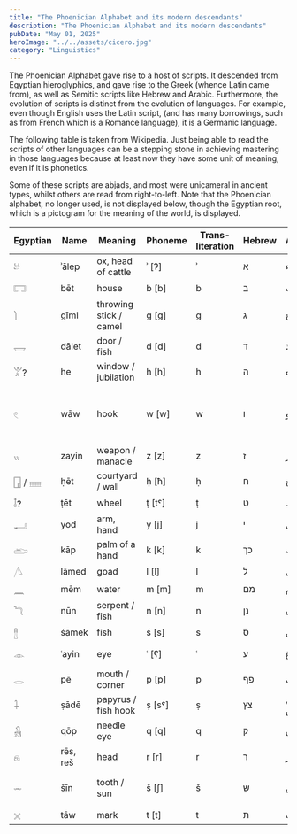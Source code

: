 ```yaml
---
title: "The Phoenician Alphabet and its modern descendants"
description: "The Phoenician Alphabet and its modern descendants"
pubDate: "May 01, 2025"
heroImage: "../../assets/cicero.jpg"
category: "Linguistics"
---
```


The Phoenician Alphabet gave rise to a host of scripts. It descended from Egyptian hieroglyphics, and gave rise to the Greek (whence Latin came from), as well as Semitic scripts like Hebrew and Arabic. Furthermore, the evolution of scripts is distinct from the evolution of languages. For example, even though English uses the Latin script, (and has many borrowings, such as from French which is a Romance language), it is a Germanic language.

The following table is taken from Wikipedia. Just being able to read the scripts of other languages can be a stepping stone in achieving mastering in those languages because at least now they have some unit of meaning, even if it is phonetics.

Some of these scripts are abjads, and most were unicameral in ancient types, whilst others are read from right-to-left. Note that the Phoenician alphabet, no longer used, is not displayed below, though the Egyptian root, which is a pictogram for the meaning of the world, is displayed.

| Egyptian | Name     | Meaning                        | Phoneme | Trans- literation | Hebrew | Arabic         | Greek           | Latin                     | Cyrillic               | Brahmi   |
|----------|----------|--------------------------------|---------|--------------------|--------|----------------|------------------|---------------------------|------------------------|----------|
| 𓃾       | ʾālep    | ox, head of cattle             | ʾ [ʔ]   | ʾ                  | א‎     | ﺍ , ء‎         | Αα               | Aa                        | Аа                     | 𑀅 /a/   |
| 𓉐       | bēt      | house                          | b [b]   | b                  | ב‎     | ﺏ‎             | Ββ               | Bb                        | Бб, Вв                 | 𑀩 /b/   |
| 𓌙       | gīml     | throwing stick / camel         | g [ɡ]   | g                  | ג‎     | ﺝ‎             | Γγ               | Cc, Gg                    | Гг, Ґґ                 | 𑀕 /g/   |
| 𓉿       | dālet    | door / fish                    | d [d]   | d                  | ד‎     | د , ذ‎         | Δδ               | Dd                        | Дд                     | 𑀥 /dʰ/  |
| 𓀠?      | he       | window / jubilation            | h [h]   | h                  | ה‎     | ه‎             | Εε               | Ee                        | Ее, Ёё, Єє, Ээ         | 𑀳 /ɦ/   |
| 𓏲       | wāw      | hook                           | w [w]   | w                  | ו‎     | ﻭ‎             | (Ϝϝ), Υυ         | Ff, Uu, Vv, Ww, Yy        | Ѕѕ, Ѵѵ, Уу, Ўў         | 𑀯 /v/   |
| 𓏭       | zayin    | weapon / manacle               | z [z]   | z                  | ז‎     | ﺯ‎             | Ζζ               | Zz                        | Зз                     | 𑀚 /ɟ/   |
| 𓉗 / 𓈈 | ḥēt      | courtyard / wall               | ḥ [ħ]   | ḥ                  | ח‎     | ح , خ‎         | Ηη               | Hh                        | Ии, Йй                 | 𑀖 /gʰ/  |
| 𓄤?      | ṭēt      | wheel                          | ṭ [tˤ]  | ṭ                  | ט‎     | ط , ظ‎         | Θθ               |                           | Ѳѳ                     | 𑀣 /tʰ/  |
| 𓂝       | yod      | arm, hand                      | y [j]   | j                  | י‎     | ي‎             | Ιι               | Ii, Jj                    | Іі, Її, Јј             | 𑀬 /j/   |
| 𓂧       | kāp      | palm of a hand                 | k [k]   | k                  | כך‎    | ﻙ‎             | Κκ               | Kk                        | Кк                     | 𑀓 /k/   |
| 𓌅       | lāmed    | goad                           | l [l]   | l                  | ל‎     | ﻝ‎             | Λλ               | Ll                        | Лл                     | 𑀮 /l/   |
| 𓈖       | mēm      | water                          | m [m]   | m                  | מם‎    | ﻡ‎             | Μμ               | Mm                        | Мм                     | 𑀫 /m/   |
| 𓆓       | nūn      | serpent / fish                 | n [n]   | n                  | נן‎    | ﻥ‎             | Νν               | Nn                        | Нн                     | 𑀦 /n/   |
| 𓊽       | śāmek    | fish                           | ś [s]   | s                  | ס‎     | س‎             | Ξξ               |                           | Ѯѯ                     | 𑀱 /ʂ/   |
| 𓁹       | ʿayin    | eye                            | ʿ [ʕ]   | ʿ                  | ע‎     | ع , غ‎         | Οο, Ωω           | Oo                        | Оо, Ѡѡ                 | 𑀏 /e/   |
| 𓂋       | pē       | mouth / corner                 | p [p]   | p                  | פף‎    | ف‎             | Ππ               | Pp                        | Пп                     | 𑀧 /p/   |
| 𓇑       | ṣādē     | papyrus / fish hook            | ṣ [sˤ]  | ṣ                  | צץ‎    | ص , ض‎         | (Ϻϻ)             |                           |                        | 𑀘 /c/   |
| 𓃻       | qōp      | needle eye                     | q [q]   | q                  | ק‎     | ﻕ‎             | (Ϙϙ), Φφ         | Qq                        | Ҁҁ, Фф                 | 𑀔 /kʰ/  |
| 𓁶       | rēs, reš | head                           | r [r]   | r                  | ר‎     | ﺭ‎             | Ρρ               | Rr                        | Рр                     | 𑀭 /r/   |
| 𓌓       | šīn      | tooth / sun                    | š [ʃ]   | š                  | ש‎     | ش‎             | Σσς              | Ss                        | Сс, Шш, Щщ             | 𑀰 /ɕ/   |
| 𓏴       | tāw      | mark                           | t [t]   | t                  | ת‎     | ت , ث‎         | Ττ               | Tt                        | Тт                     | 𑀢 /t/   |

